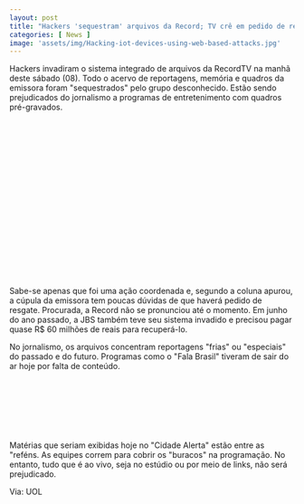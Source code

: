 ```yaml
---
layout: post
title: "Hackers 'sequestram' arquivos da Record; TV crê em pedido de resgate"
categories: [ News ]
image: 'assets/img/Hacking-iot-devices-using-web-based-attacks.jpg'
---
```


Hackers invadiram o sistema integrado de arquivos da RecordTV na manhã deste sábado (08). Todo o acervo de reportagens, memória e quadros da emissora foram "sequestrados" pelo grupo desconhecido. Estão sendo prejudicados do jornalismo a programas de entretenimento com quadros pré-gravados.

<!-- QUADRADO -->
<script async src="//pagead2.googlesyndication.com/pagead/js/adsbygoogle.js"></script>
<ins class="adsbygoogle"
style="display:inline-block;width:336px;height:280px"
data-ad-client="ca-pub-2838251107855362"
data-ad-slot="5351066970"></ins>
<script>
(adsbygoogle = window.adsbygoogle || []).push({});
</script>

Sabe-se apenas que foi uma ação coordenada e, segundo a coluna apurou, a cúpula da emissora tem poucas dúvidas de que haverá pedido de resgate. Procurada, a Record não se pronunciou até o momento. Em junho do ano passado, a JBS também teve seu sistema invadido e precisou pagar quase R$ 60 milhões de reais para recuperá-lo. 

No jornalismo, os arquivos concentram reportagens "frias" ou "especiais" do passado e do futuro. Programas como o "Fala Brasil" tiveram de sair do ar hoje por falta de conteúdo.

<!-- MINI ANÚNCIO -->
<script async src="//pagead2.googlesyndication.com/pagead/js/adsbygoogle.js"></script>
<!-- Games Root -->
<ins class="adsbygoogle"
style="display:inline-block;width:730px;height:95px"
data-ad-client="ca-pub-2838251107855362"
data-ad-slot="5351066970"></ins>
<script>
(adsbygoogle = window.adsbygoogle || []).push({});
</script>

Matérias que seriam exibidas hoje no "Cidade Alerta" estão entre as "reféns. As equipes correm para cobrir os "buracos" na programação. No entanto, tudo que é ao vivo, seja no estúdio ou por meio de links, não será prejudicado.

<!-- RETANGULO LARGO 2 -->
<script async src="//pagead2.googlesyndication.com/pagead/js/adsbygoogle.js"></script>
<ins class="adsbygoogle"
style="display:block; text-align:center;"
data-ad-layout="in-article"
data-ad-format="fluid"
data-ad-client="ca-pub-2838251107855362"
data-ad-slot="8549252987"></ins>
<script>
(adsbygoogle = window.adsbygoogle || []).push({});
</script>

Via: UOL
